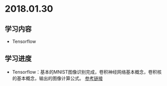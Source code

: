 # 2018.01.30
## 学习内容  
* Tensorflow

## 学习进度  
* Tensorflow：基本的MNIST图像识别完成，卷积神经网络基本概念，卷积核的基本概念，输出的图像计算公式。
[参考链接][1]

[1]:https://www.cnblogs.com/Yu-FeiFei/p/6800519.html

